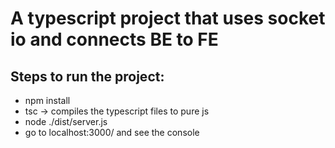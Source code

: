 # A typescript project that uses socket io and connects BE to FE

## Steps to run the project:
* npm install
* tsc -> compiles the typescript files to pure js
* node ./dist/server.js
* go to localhost:3000/ and see the console
